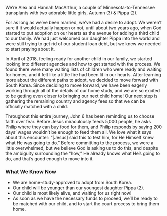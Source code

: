 We’re Alex and Hannah MacArthur, a couple of Minnesota-to-Tennessee transplants with two adorable little girls, Autumn (3) & Pippa (2).

For as long as we’ve been married, we’ve had a desire to adopt. We weren’t sure if it would actually happen or not, until about two years ago, when God started to put adoption on our hearts as the avenue for adding a third child to our family. We had just welcomed our daughter Pippa into the world and were still trying to get rid of our student loan debt, but we knew we needed to start praying about it.

In April of 2018, feeling ready for another child in our family, we started looking into different agencies and how to get started with the process. We found there were many waiting lists of children who were ready and waiting for homes, and it felt like a little fire had been lit in our hearts. After learning more about the different paths to adopt, we decided to move forward with South Korea. Since deciding to move forward, we have been eagerly working through all of the details of our home study, and we are so excited to be getting even closer to bringing our next child home! Our next step is gathering the remaining country and agency fees so that we can be officially matched with a child.

Throughout this entire journey, John 6 has been reminding us to choose faith over fear. Before Jesus miraculously feeds 5,000 people, he asks Philip where they can buy food for them, and Philip responds by saying 200 days’ wages wouldn’t be enough to feed them all. We love what it says about this encounter: “[Jesus] said this to test him, for He Himself knew what He was going to do.” Before committing to the process, we were a little overwhelmed, but we believe God is asking us to do this, and despite the ambiguity surrounding the “how,” He already knows what He’s going to do, and that’s good enough to move into it.

### What We Know Now

* We are home-study-approved to adopt from South Korea.
* Our child will be younger than our youngest daughter Pippa (2).
* Our child is most likely alive, and waiting for us right now!
* As soon as we have the necessary funds to proceed, we’ll be ready to be matched with our child, and to start the court process to bring them home.

